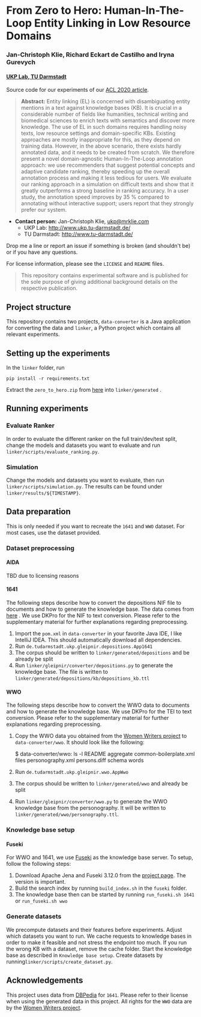 # From Zero to Hero: Human-In-The-Loop Entity Linking in Low Resource Domains

### Jan-Christoph Klie, Richard Eckart de Castilho and Iryna Gurevych
#### [UKP Lab, TU Darmstadt](https://www.informatik.tu-darmstadt.de/ukp/ukp_home/index.en.jsp)

Source code for our experiments of our [ACL 2020 article](https://aclanthology.org/2020.acl-main.624/).

> **Abstract:** Entity linking (EL) is concerned with disambiguating entity mentions in a text against knowledge bases (KB). It is crucial in a considerable number of fields like humanities, technical writing and biomedical sciences to enrich texts with semantics and discover more knowledge. The use of EL in such domains requires handling noisy texts, low resource settings and domain-specific KBs. Existing approaches are mostly inappropriate for this, as they depend on training data. However, in the above scenario, there exists hardly annotated data, and it needs to be created from scratch. We therefore present a novel domain-agnostic Human-In-The-Loop annotation approach: we use recommenders that suggest potential concepts and adaptive candidate ranking, thereby speeding up the overall annotation process and making it less tedious for users. We evaluate our ranking approach in a simulation on difficult texts and show that it greatly outperforms a strong baseline in ranking accuracy. In a user study, the annotation speed improves by 35 % compared to annotating without interactive support; users report that they strongly prefer our system.

* **Contact person:** Jan-Christoph Klie, ukp@mrklie.com
    * UKP Lab: http://www.ukp.tu-darmstadt.de/
    * TU Darmstadt: http://www.tu-darmstadt.de/

Drop me a line or report an issue if something is broken (and shouldn't be) or if you have any questions.

For license information, please see the `LICENSE` and `README` files.

> This repository contains experimental software and is published for the sole purpose of giving additional background details on the respective publication. 

## Project structure

This repository contains two projects, `data-converter` is a Java application for converting the data and `linker`, a Python project which contains all relevant experiments.

## Setting up the experiments

In the `linker` folder, run

    pip install -r requirements.txt

Extract the `zero_to_hero.zip` from [here](https://tudatalib.ulb.tu-darmstadt.de/handle/tudatalib/2316) into `linker/generated` .

## Running experiments

### Evaluate Ranker

In order to evaluate the different ranker on the full train/dev/test split, change the models and datasets you want to evaluate and run `linker/scripts/evaluate_ranking.py`.

### Simulation

Change the models and datasets you want to evaluate, then run `linker/scripts/simulation.py`. The results can be found under `linker/results/${TIMESTAMP}`.

## Data preparation

This is only needed if you want to recreate the `1641` and `WWO` dataset. For most cases, use the dataset provided.

### Dataset preprocessing

#### AIDA

TBD due to licensing reasons

#### 1641

The following steps describe how to convert the depositions NIF file to documents and how to generate the knowledge base. The data comes from [here](https://github.com/munnellg/1641DepositionsCorpus) . We use DKPro for the NIF to text conversion. Please refer to the supplementary material for further explanations regarding preprocessing.

1. Import the `pom.xml` in `data-converter` in your favorite Java IDE, I like IntelliJ IDEA. This should automatically download all dependencies.
2. Run `de.tudarmstadt.ukp.gleipnir.depositions.App1641`
3. The corpus should be written to `linker/generated/depositions` and be already be split
4. Run `linker/gleipnir/converter/depositions.py` to generate the knowledge base. The file is written to `linker/generated/depositions/kb/depositions_kb.ttl`

#### WWO

The following steps describe how to convert the WWO data to documents and how to generate the knowledge base. We use DKPro for the TEI to text conversion. Please refer to the supplementary material for further explanations regarding preprocessing.

1. Copy the WWO data you obtained from the [Women Writers project](https://www.wwp.northeastern.edu/) to `data-converter/wwo`. It should look like the following:

    $ data-converter/wwo: ls -l
    README
    aggregate
    common-boilerplate.xml
    files
    personography.xml
    persons.diff
    schema
    words

2. Run `de.tudarmstadt.ukp.gleipnir.wwo.AppWwo`
3. The corpus should be written to `linker/generated/wwo` and already be split
4. Run `linker/gleipnir/converter/wwo.py` to generate the WWO knowledge base from the personography. It will be written to `linker/generated/wwo/personography.ttl`.

### Knowledge base setup

#### Fuseki

For WWO and 1641, we use [Fuseki](https://jena.apache.org/documentation/fuseki2/) as the knowledge base server. To setup, follow the following steps:

1. Download Apache Jena and Fuseki 3.12.0 from the [project page](http://archive.apache.org/dist/jena/binaries/). The version is important.
2. Build the search index by running `build_index.sh` in the `fuseki` folder.
3. The knowledge base then can be started by running `run_fuseki.sh 1641` or `run_fuseki.sh wwo`

### Generate datasets

We precompute datasets and their features before experiments. Adjust which datasets you want to run. We cache requests to knowledge bases in order to make it feasible and not stress the endpoint too much. If you run the wrong KB with a dataset, remove the cache folder. Start the knowledge base as described in `Knowledge base setup`. Create datasets by running`linker/scripts/create_dataset.py`.

## Acknowledgements

This project uses data from [DBPedia](https://wiki.dbpedia.org/) for `1641`. Please refer to their license when using the generated data in this project. All rights for the `WWO` data are by the [Women Writers project](https://www.wwp.northeastern.edu/).



